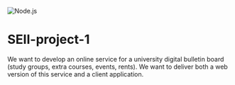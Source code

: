 ![Node.js](https://github.com/sofiazanrosso/SEII-project-1/workflows/Node.js/badge.svg?event=push)

# SEII-project-1

We want to develop an online service for a university digital bulletin board (study groups, extra courses, events, rents).
We want to deliver both a web version of this service and a client application.

